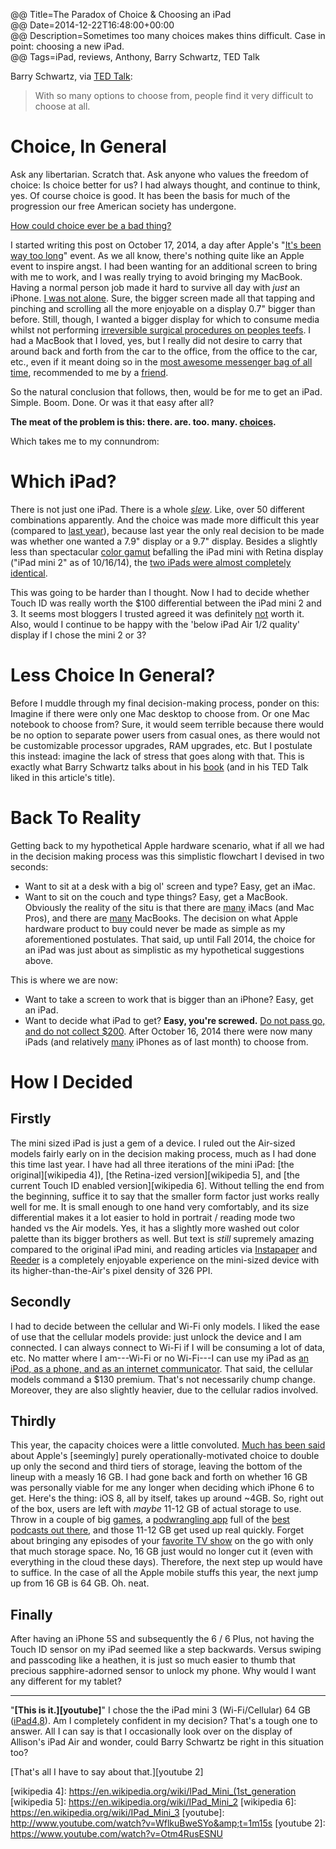 @@ Title=The Paradox of Choice & Choosing an iPad  
@@ Date=2014-12-22T16:48:00+00:00  
@@ Description=Sometimes too many choices makes thins difficult. Case in point: choosing a new iPad.  
@@ Tags=iPad, reviews, Anthony, Barry Schwartz, TED Talk  

Barry Schwartz, via [TED Talk][ted]:
>With so many options to choose from, people find it very difficult to choose at all.

# Choice, In General

Ask any libertarian. Scratch that. Ask anyone who values the freedom of choice: Is choice better for us? I had always thought, and continue to think, yes. Of course choice is good. It has been the basis for much of the progression our free American society has undergone. 

[How could choice ever be a bad thing?][wikipedia]

I started writing this post on October 17, 2014, a day after Apple's "[It's been way too long][9to5mac]" event. As we all know, there's nothing quite like an Apple event to inspire angst. I had been wanting for an additional screen to bring with me to work, and I was really trying to avoid bringing my MacBook. Having a normal person job made it hard to survive all day with *just* an iPhone. [I was not alone][macstories]. Sure, the bigger screen made all that tapping and pinching and scrolling all the more enjoyable on a display 0.7" bigger than before. Still, though, I wanted a bigger display for which to consume media whilst not performing [irreversible surgical procedures on peoples teefs][wikipedia 2]. I had a MacBook that I loved, yes, but I really did not desire to carry that around back and forth from the car to the office, from the office to the car, etc., even if it meant doing so in the [most awesome messenger bag of all time][missionworkshop], recommended to me by a [friend][twitter]. 

So the natural conclusion that follows, then, would be for me to get an iPad. Simple. Boom. Done. Or was it that easy after all?

**The meat of the problem is this: there. are. too. many. [choices][staticworld].**

Which takes me to my connundrom:

# Which iPad?

There is not just one iPad. There is a whole *[slew][d]*. Like, over 50 different combinations apparently. And the choice was made more difficult this year (compared to [last year][engadget]), because last year the only real decision to be made was whether one wanted a 7.9" display or a 9.7" display. Besides a slightly less than spectacular [color gamut][anandtech] befalling the iPad mini with Retina display ("iPad mini 2" as of 10/16/14), the [two iPads were almost completely identical][daringfireball]. 

This was going to be harder than I thought. Now I had to decide whether Touch ID was really worth the $100 differential between the iPad mini 2 and 3. It seems most bloggers I trusted agreed it was definitely [not][sixcolors] worth it. Also, would I continue to be happy with the 'below iPad Air 1/2 quality' display if I chose the mini 2 or 3? 

# Less Choice In General?

Before I muddle through my final decision-making process, ponder on this:
Imagine if there were only one Mac desktop to choose from. Or one Mac notebook to choose from? Sure, it would seem terrible because there would be no option to separate power users from casual ones, as there would not be customizable processor upgrades, RAM upgrades, etc. But I postulate this instead: imagine the lack of stress that goes along with that. This is exactly what Barry Schwartz talks about in his [book][apple] (and in his TED Talk liked in this article's title).

# Back To Reality

Getting back to my hypothetical Apple hardware scenario, what if all we had in the decision making process was this simplistic flowchart I devised in two seconds: 

* Want to sit at a desk with a big ol' screen and type? Easy, get an iMac.
* Want to sit on the couch and type things? Easy, get a MacBook.
Obviously the reality of the situ is that there are [many][d 2] iMacs (and Mac Pros), and there are [many][d 3] MacBooks. The decision on what Apple hardware product to buy could never be made as simple as my aforementioned postulates. That said, up until Fall 2014, the choice for an iPad was just about as simplistic as my hypothetical suggestions above. 

This is where we are now:

* Want to take a screen to work that is bigger than an iPhone? Easy, get an iPad.
* Want to decide what iPad to get? **Easy, you're screwed.** [Do not pass go, and do not collect $200][wikipedia 3]. 
After October 16, 2014 there were now many iPads (and relatively [many][d 4] iPhones as of last month) to choose from.

# How I Decided

## Firstly

The mini sized iPad is just a gem of a device. I ruled out the Air-sized models fairly early on in the decision making process, much as I had done this time last year. I have had all three iterations of the mini iPad: [the original][wikipedia 4]), [the Retina-ized version][wikipedia 5], and [the current Touch ID enabled version][wikipedia 6]. Without telling the end from the beginning, suffice it to say that the smaller form factor just works really well for me. It is small enough to one hand very comfortably, and its size differential makes it a lot easier to hold in portrait / reading mode two handed vs the Air models. Yes, it has a slightly more washed out color palette than its bigger brothers as well. But text is *still* supremely amazing compared to the original iPad mini, and reading articles via [Instapaper][apple 2] and [Reeder][apple 3] is a completely enjoyable experience on the mini-sized device with its higher-than-the-Air's pixel density of 326 PPI.

## Secondly

I had to decide between the cellular and Wi-Fi only models. I liked the ease of use that the cellular models provide: just unlock the device and I am connected. I can always connect to Wi-Fi if I will be consuming a lot of data, etc. No matter where I am---Wi-Fi or no Wi-Fi---I can use my iPad as [an iPod, as a phone, and as an internet communicator][macrumors]. That said, the cellular models command a $130 premium. That's not necessarily chump change. Moreover, they are also slightly heavier, due to the cellular radios involved. 

## Thirdly

This year, the capacity choices were a little convoluted. [Much has been said][daringfireball 2] about Apple's [seemingly] purely operationally-motivated choice to double up only the second and third tiers of storage, leaving the bottom of the lineup with a measly 16 GB. I had gone back and forth on whether 16 GB was personally viable for me any longer when deciding which iPhone 6 to get. Here's the thing: iOS 8, all by itself, takes up around ~4GB. So, right out of the box, users are left with *maybe* 11-12 GB of actual storage to use. Throw in a couple of big [games][apple 4], a [podwrangling app][apple 5] full of the [best podcasts out there][apple 6], and those 11-12 GB get used up real quickly. Forget about bringing any episodes of your [favorite TV show][apple 7] on the go with only that much storage space. No, 16 GB just would no longer cut it (even with everything in the cloud these days). Therefore, the next step up would have to suffice. In the case of all the Apple mobile stuffs this year, the next jump up from 16 GB is 64 GB. Oh. neat. 

## Finally

After having an iPhone 5S and subsequently the 6 / 6 Plus, not having the Touch ID sensor on my iPad seemed like a step backwards. Versus swiping and passcoding like a heathen, it is just so much easier to thumb that precious sapphire-adorned sensor to unlock my phone. Why would I want any different for my tablet?

<hr class="small" />

"**[This is it.][youtube]**"
I chose the the iPad mini 3 (Wi-Fi/Cellular) 64 GB ([iPad4,8][everymac]). Am I completely confident in my decision? That's a tough one to answer. All I can say is that I occasionally look over on the display of Allison's iPad Air and wonder, could Barry Schwartz be right in this situation too? 

[That's all I have to say about that.][youtube 2]

[9to5mac]: http://9to5mac.com/2014/10/08/its-been-way-too-long-apple-sends-out-invites-for-thursday-october-16th-ipad-mac-event/
[anandtech]: http://www.anandtech.com/show/7519/apple-ipad-mini-with-retina-display-reviewed/3
[apple]: https://itunes.apple.com/us/book/the-paradox-of-choice/id360603357?mt=11&at=1l3vx9s
[apple 2]: https://itunes.apple.com/us/app/instapaper/id288545208?mt=8&at=1l3vx9s
[apple 3]: https://itunes.apple.com/us/app/id697846300?at=1l3vx9s
[apple 4]: https://itunes.apple.com/us/app/real-racing-3/id556164008?at=1l3vx9s
[apple 5]: https://itunes.apple.com/us/app/overcast-podcast-player/id888422857?mt=8&at=1l3vx9s
[apple 6]: https://itunes.apple.com/us/podcast/melton/id928565652?at=1l3vx9s
[apple 7]: https://itunes.apple.com/us/tv-season/star-wars-rebels-vol.-1/id920938545?at=1l3vx9s
[d]: http://d.pr/i/NkVV+
[d 2]: http://d.pr/i/1cAIe+
[d 3]: http://d.pr/i/18S6o+
[d 4]: http://d.pr/i/18aMe+
[daringfireball]: http://daringfireball.net/2013/11/the_retina_ipad_mini
[daringfireball 2]: http://daringfireball.net/2014/10/ipad_air_2
[engadget]: http://www.engadget.com/2013/11/15/ipad-mini-retina-display-review/
[everymac]: http://www.everymac.com/systems/apple/ipad/specs/apple-ipad-mini-3-a1600-wi-fi-cellular-lte-specs.html
[macrumors]: http://www.macrumors.com/2014/01/09/7-years-ago-jobs-iphone/
[macstories]: http://www.macstories.net/stories/ipads-for-work/
[missionworkshop]: http://missionworkshop.com/products/bags/messenger/roll_top/small_monty.php
[sixcolors]: http://sixcolors.com/2014/12/my-favorite-things-hardware/
[staticworld]: http://core0.staticworld.net/images/article/2014/10/apple-product-line-up-100525358-orig.jpg
[ted]: http://www.ted.com/talks/barry_schwartz_on_the_paradox_of_choice
[twitter]: https://twitter.com/johnmyankee
[wikipedia]: https://en.wikipedia.org/wiki/The_Paradox_of_Choice
[wikipedia 2]: https://en.wikipedia.org/wiki/Dentistry
[wikipedia 3]: http://en.wikipedia.org/wiki/Do_not_pass_Go._Do_not_collect_$200.
[wikipedia 4]: https://en.wikipedia.org/wiki/IPad_Mini_(1st_generation
[wikipedia 5]: https://en.wikipedia.org/wiki/IPad_Mini_2
[wikipedia 6]: https://en.wikipedia.org/wiki/IPad_Mini_3
[youtube]: http://www.youtube.com/watch?v=WflkuBweSYo&amp;t=1m15s
[youtube 2]: https://www.youtube.com/watch?v=Otm4RusESNU